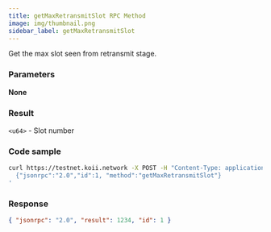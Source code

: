 ```yaml
---
title: getMaxRetransmitSlot RPC Method
image: img/thumbnail.png
sidebar_label: getMaxRetransmitSlot
---
```


Get the max slot seen from retransmit stage.

### Parameters

**None**

### Result

`<u64>` - Slot number

### Code sample

```bash
curl https://testnet.koii.network -X POST -H "Content-Type: application/json" -d '
  {"jsonrpc":"2.0","id":1, "method":"getMaxRetransmitSlot"}
'
```


### Response

```json
{ "jsonrpc": "2.0", "result": 1234, "id": 1 }
```
